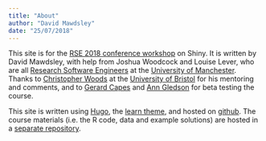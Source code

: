 ```yaml
---
title: "About"
author: "David Mawdsley"
date: "25/07/2018"
---
```


This site is for the [RSE 2018 conference workshop](https://rse.ac.uk/conf2018/) on Shiny. It is written by David Mawdsley, with help from Joshua Woodcock and Louise Lever, who are all [Research Software Engineers](https://rse.ac.uk/conf2018/) at the [University of Manchester](https://www.manchester.ac.uk).  Thanks to [Christopher Woods](http://chryswoods.com/) at the [University of Bristol](https://www.bristol.ac.uk) for his mentoring and comments, and to [Gerard Capes](https://github.com/gcapes) and [Ann Gledson](https://github.com/AnnAnnFryingPan) for beta testing the course.

This site is written using [Hugo](https://gohugo.io/), the [learn theme](https://github.com/matcornic/hugo-theme-learn/), and hosted on [github](https://github.com/UoMResearchIT/RSE18-shiny-workshop). The course materials (i.e. the R code, data and example solutions) are hosted in a [separate repository](https://github.com/UoMResearchIT/RSE18-shiny-workshop-materials/).
